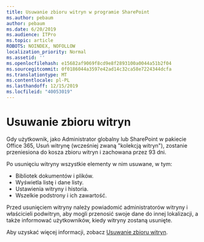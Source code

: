 ```yaml
---
title: Usuwanie zbioru witryn w programie SharePoint
ms.author: pebaum
author: pebaum
ms.date: 6/20/2019
ms.audience: ITPro
ms.topic: article
ROBOTS: NOINDEX, NOFOLLOW
localization_priority: Normal
ms.assetid: ''
ms.openlocfilehash: e15682af9069f8cd9e8f2893100a0044a51b2f04
ms.sourcegitcommit: 0f0186044a3597e42ad14c32ca58e7224344dcfa
ms.translationtype: MT
ms.contentlocale: pl-PL
ms.lasthandoff: 12/15/2019
ms.locfileid: "40053019"
---
```

# <a name="delete-a-site-collection"></a>Usuwanie zbioru witryn

Gdy użytkownik, jako Administrator globalny lub SharePoint w pakiecie Office 365, Usuń witrynę (wcześniej zwaną "kolekcją witryn"), zostanie przeniesiona do kosza zbioru witryn i zachowana przez 93 dni. 

Po usunięciu witryny wszystkie elementy w nim usuwane, w tym:

- Bibliotek dokumentów i plików.
- Wyświetla listę i dane listy.
- Ustawienia witryny i historia.
- Wszelkie podstrony i ich zawartość.

Przed usunięciem witryny należy powiadomić administratorów witryny i właścicieli podwitryn, aby mogli przenosić swoje dane do innej lokalizacji, a także informować użytkowników, kiedy witryny zostaną usunięte. 

Aby uzyskać więcej informacji, zobacz [Usuwanie zbioru witryn](https://docs.microsoft.com/sharepoint/delete-site-collection). 